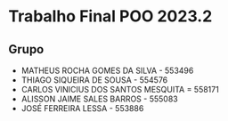 # Trabalho Final POO 2023.2 
## Grupo
- MATHEUS ROCHA GOMES DA SILVA - 553496
- THIAGO SIQUEIRA DE SOUSA - 554576
- CARLOS VINICIUS DOS SANTOS MESQUITA = 558171
- ALISSON JAIME SALES BARROS - 555083
- JOSÉ FERREIRA LESSA - 553886
